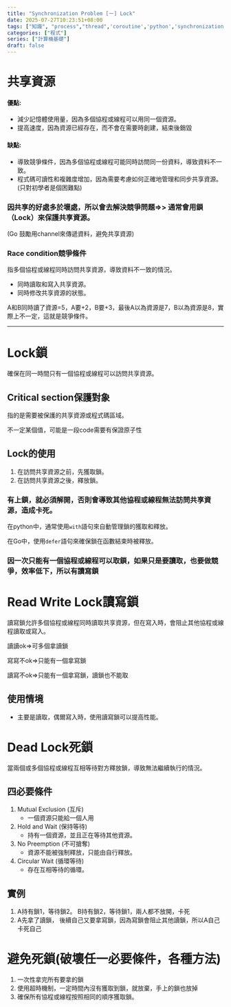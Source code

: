 ```yaml
---
title: "Synchronization Problem [ㄧ] Lock"
date: 2025-07-27T10:23:51+08:00
tags: ["知識", "process","thread",'coroutine','python','synchronization','go']
categories: ["程式"]
series: ["計算機基礎"]
draft: false
---
```


# 共享資源
#### 優點:
- 減少記憶體使用量，因為多個協程或線程可以用同一個資源。
- 提高速度，因為資源已經存在，而不會在需要時創建，結束後銷毀

#### 缺點:
- 導致競爭條件，因為多個協程或線程可能同時訪問同一份資料，導致資料不一致。
- 程式碼可讀性和複雜度增加，因為需要考慮如何正確地管理和同步共享資源。(只對初學者是個困難點)


### 因共享的好處多於壞處，所以會去解決競爭問題=>> 通常會用鎖（Lock）來保護共享資源。
(Go 鼓勵用channel來傳遞資料，避免共享資源)

### Race condition競爭條件
指多個協程或線程同時訪問共享資源，導致資料不一致的情況。
- 同時讀取和寫入共享資源。
- 同時修改共享資源的狀態。

A和B同時讀了資源=5，A要+2，B要+3，最後A以為資源是7，B以為資源是8，實際上不一定，這就是競爭條件。

--------

# Lock鎖
確保在同一時間只有一個協程或線程可以訪問共享資源。

## Critical section保護對象
指的是需要被保護的共享資源或程式碼區域。

不一定某個值，可能是一段code需要有保證原子性

## Lock的使用
1. 在訪問共享資源之前，先獲取鎖。
2. 在訪問共享資源之後，釋放鎖。

### 有上鎖，就必須解開，否則會導致其他協程或線程無法訪問共享資源，造成卡死。
在python中，通常使用`with`語句來自動管理鎖的獲取和釋放。

在Go中，使用`defer`語句來確保鎖在函數結束時被釋放。


### 因一次只能有一個協程或線程可以取鎖，如果只是要讀取，也要做競爭，效率低下，所以有讀寫鎖

# Read Write Lock讀寫鎖
讀寫鎖允許多個協程或線程同時讀取共享資源，但在寫入時，會阻止其他協程或線程讀取或寫入。

讀讀ok=>可多個拿讀鎖

寫寫不ok=>只能有一個拿寫鎖

讀寫不ok=>只能有一個拿寫鎖，讀鎖也不能取

## 使用情境
- 主要是讀取，偶爾寫入時，使用讀寫鎖可以提高性能。

# Dead Lock死鎖
當兩個或多個協程或線程互相等待對方釋放鎖，導致無法繼續執行的情況。

## 四必要條件
1. Mutual Exclusion (互斥)
   - 一個資源只能給一個人用
2. Hold and Wait (保持等待)
   - 持有一個資源，並且正在等待其他資源。
3. No Preemption (不可搶奪)
   - 資源不能被強制釋放，只能由自行釋放。
4. Circular Wait (循環等待)
   - 存在互相等待的循環。

## 實例
1. A持有鎖1，等待鎖2。 B持有鎖2，等待鎖1，兩人都不放開，卡死
2. A先拿了讀鎖， 後續自己又要拿寫鎖，因為寫鎖會阻止其他讀鎖，所以A自己卡死自己

# 避免死鎖(破壞任一必要條件，各種方法)
1. 一次性拿完所有要拿的鎖
2. 使用超時機制，一定時間內沒有獲取到鎖，就放棄，手上的鎖也放掉
3. 確保所有協程或線程按照相同的順序獲取鎖。
